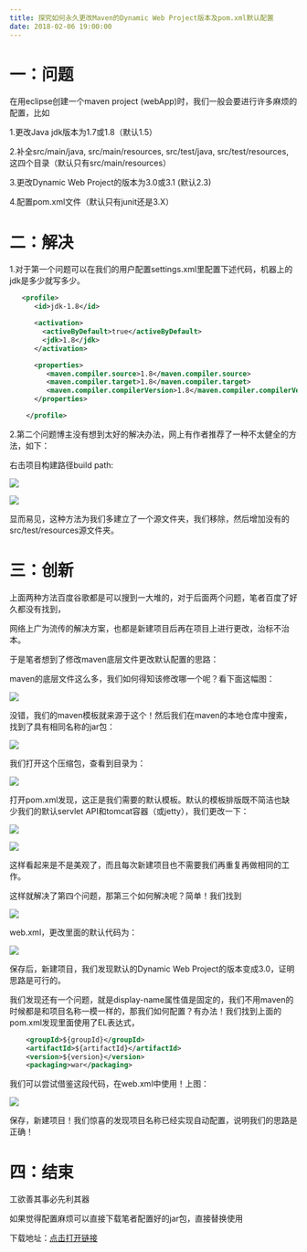 ```yaml
---
title: 探究如何永久更改Maven的Dynamic Web Project版本及pom.xml默认配置
date: 2018-02-06 19:00:00
---
```

# 一：问题

在用eclipse创建一个maven project (webApp)时，我们一般会要进行许多麻烦的配置，比如

1.更改Java jdk版本为1.7或1.8（默认1.5）

2.补全src/main/java, src/main/resources, src/test/java, src/test/resources, 这四个目录（默认只有src/main/resources）

3.更改Dynamic Web Project的版本为3.0或3.1 (默认2.3)

4.配置pom.xml文件（默认只有junit还是3.X）

# 二：解决

1.对于第一个问题可以在我们的用户配置settings.xml里配置下述代码，机器上的jdk是多少就写多少。

```xml
   <profile>
      <id>jdk-1.8</id>

      <activation>
      	<activeByDefault>true</activeByDefault>
        <jdk>1.8</jdk>
      </activation>

      <properties>  
     	 <maven.compiler.source>1.8</maven.compiler.source> 
     	 <maven.compiler.target>1.8</maven.compiler.target> 
     	 <maven.compiler.compilerVersion>1.8</maven.compiler.compilerVersion>  
  	  </properties> 

    </profile>
```

2.第二个问题博主没有想到太好的解决办法，网上有作者推荐了一种不太健全的方法，如下：

右击项目构建路径build path:

![](./20180206探究如何永久更改Maven的DynamicWebProject版本及pomxml默认配置/1136672-20190623124520961-689058546.png)

![](./20180206探究如何永久更改Maven的DynamicWebProject版本及pomxml默认配置/1136672-20190623124940843-1650781146.png)

显而易见，这种方法为我们多建立了一个源文件夹，我们移除，然后增加没有的src/test/resources源文件夹。

# 三：创新

上面两种方法百度谷歌都是可以搜到一大堆的，对于后面两个问题，笔者百度了好久都没有找到，

网络上广为流传的解决方案，也都是新建项目后再在项目上进行更改，治标不治本。

于是笔者想到了修改maven底层文件更改默认配置的思路：

maven的底层文件这么多，我们如何得知该修改哪一个呢？看下面这幅图：

![](./20180206探究如何永久更改Maven的DynamicWebProject版本及pomxml默认配置/1136672-20190623125018869-1605419513.png)

没错，我们的maven模板就来源于这个！然后我们在maven的本地仓库中搜索，找到了具有相同名称的jar包：

![](./20180206探究如何永久更改Maven的DynamicWebProject版本及pomxml默认配置/1136672-20190623125035183-1092310233.png)

我们打开这个压缩包，查看到目录为：

![](./20180206探究如何永久更改Maven的DynamicWebProject版本及pomxml默认配置/1136672-20190623125045652-475194136.png)

打开pom.xml发现，这正是我们需要的默认模板。默认的模板排版既不简洁也缺少我们的默认servlet API和tomcat容器（或jetty），我们更改一下：

![](./20180206探究如何永久更改Maven的DynamicWebProject版本及pomxml默认配置/1136672-20190623125054423-130441451.png)

![](./20180206探究如何永久更改Maven的DynamicWebProject版本及pomxml默认配置/1136672-20190623125104484-1481962920.png)

这样看起来是不是美观了，而且每次新建项目也不需要我们再重复再做相同的工作。

这样就解决了第四个问题，那第三个如何解决呢？简单！我们找到

![](./20180206探究如何永久更改Maven的DynamicWebProject版本及pomxml默认配置/1136672-20190623125115830-1356539700.png)

web.xml，更改里面的默认代码为：

![](./20180206探究如何永久更改Maven的DynamicWebProject版本及pomxml默认配置/1136672-20190623125123709-1446935000.png)

保存后，新建项目，我们发现默认的Dynamic Web Project的版本变成3.0，证明思路是可行的。

我们发现还有一个问题，就是display-name属性值是固定的，我们不用maven的时候都是和项目名称一模一样的，那我们如何配置？有办法！我们找到上面的pom.xml发现里面使用了EL表达式，

```xml
	<groupId>${groupId}</groupId>
	<artifactId>${artifactId}</artifactId>
	<version>${version}</version>
	<packaging>war</packaging>
```

我们可以尝试借鉴这段代码，在web.xml中使用！上图：

![](./20180206探究如何永久更改Maven的DynamicWebProject版本及pomxml默认配置/1136672-20190623125134080-1344210020.png)

保存，新建项目！我们惊喜的发现项目名称已经实现自动配置，说明我们的思路是正确！

# 四：结束

工欲善其事必先利其器

如果觉得配置麻烦可以直接下载笔者配置好的jar包，直接替换使用

下载地址：[点击打开链接](http://download.csdn.net/download/yueshutong123/10243745)
